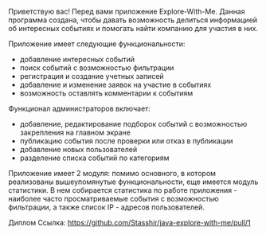 Приветствую вас! Перед вами приложение Explore-With-Me. Данная программа создана, чтобы давать 
возможность делиться информацией об интересных событиях и помогать найти компанию для участия в них.

Приложение имеет следующие функциональности:
- добавление интересных событий
- поиск событий с возможностью фильтрации
- регистрация и создание учетных записей
- добавление и изменение заявок на участие в событиях
- возможность оставлять комментарии к событиям

Функционал администраторов включает:
- добавление, редактирование подборок событий с возможностью закрепления на главном экране
- публикацию события после проверки или отказ в публикации
- добавление новых пользователей
- разделение списка событий по категориям

Приложение имеет 2 модуля: помимо основного, в котором реализованы вышеупомянутые функциональности, еще 
имеется модуль статистики. В нем собирается статистика по работе приложения - наиболее часто просматриваемые 
события с возможностью фильтрации, а также список IP - адресов пользователей.

Диплом
Ссылка: https://github.com/Stasshir/java-explore-with-me/pull/1